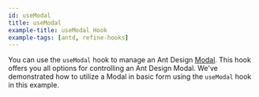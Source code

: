 ```yaml
---
id: useModal
title: useModal
example-title: useModal Hook
example-tags: [antd, refine-hooks]
---
```


You can use the `useModal` hook to manage an Ant Design [Modal](https://ant.design/components/modal/). This hook offers you all options for controlling an Ant Design Modal. We've demonstrated how to utilize a Modal in basic form using the `useModal` hook in this example.

<CodeSandboxExample path="use-modal-antd" />
